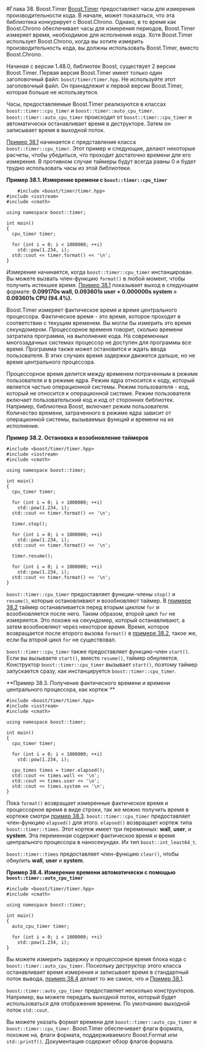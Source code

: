 #Глава 38. Boost.Timer
[Boost.Timer](http://www.boost.org/doc/libs/1_62_0/libs/timer/doc/index.html) предоставляет часы для измерения производительности кода. В начале, может показаться, что эта библиотека конкурирует с Boost.Chrono. Однако, в то время как Boost.Chrono обеспечивает часы для измерения периодов, Boost.Timer измеряет время, необходимое для исполнения кода. Хотя Boost.Timer использует Boost.Chrono, когда вы хотите измерить производительность кода, вы должны использовать Boost.Timer, вместо Boost.Chrono.

Начиная с версии 1.48.0, библиотек Boost, существует 2 версии Boost.Timer. Первая версия Boost.Timer имеет только один заголовочный файл: `boost/timer/timer.hpp`. Не используйте этот заголовочный файл. Он принадлежит к первой версии Boost.Timer, которая больше не использвутеся. 

Часы, предоставляемые Boost.Timer реализуются в классах `boost::timer::cpu_timer` и `boost::timer::auto_cpu_timer`. `boost::timer::auto_cpu_timer` происходит от `boost::timer::cpu_timer` и автоматически останавливает время в деструкторе. Затем он записывает время в выходной поток.

[Пример 38.1](#Example38.1) начинается с представления класса `boost::timer::cpu_timer`. Этот пример и следующие, делают некоторые расчеты, чтобы убедиться, что проходит достаточно времени для его измерения. В противном случае таймеры будут всегда равны 0 и будет трудно использовать часы из этой библиотеки. 

<a name="Example38.1"></a>
**Пример 38.1. Измерение времени с `boost::timer::cpu_timer`**

        #include <boost/timer/timer.hpp>
    #include <iostream>
    #include <cmath>

    using namespace boost::timer;

    int main()
    {
      cpu_timer timer;

      for (int i = 0; i < 1000000; ++i)
        std::pow(1.234, i);
      std::cout << timer.format() << '\n';
    }
    
Измерение начинается, когда `boost::timer::cpu_timer` инстанцирован. Вы можете вызвать член-функцию `format()` в любой момент, чтобы получить истекшее время. [Пример 38.1](#Example38.1) показывает выход в следующем формате: **0.099170s wall, 0.093601s user + 0.000000s system = 0.093601s CPU (94.4%).**

Boost.Timer измеряет фактическое время и время центрального процессора. Фактическое время - это время, которое проходит в соответствии с текущим временем. Вы могли бы измерить это время секундомером. Процессорное временя говорит, сколько времени затратила программа, на выполнение кода. На современных многозадачных системах процессор не доступен для программы все время. Программа также может остановится и ждать ввода пользователя. В этих случаях время задержки движется дальше, но не время центрального процессора. 

Процессорное время делится между временем потраченным в режиме пользователя и в режиме ядра. Режим ядра относится к коду, который является частью операционной системы. Режим пользователя - код, который не относится к операционной системе. Режим пользователя включает пользовательский код и код от сторонних библиотек. Например, библиотека Boost, включает режим пользователя. Количество времени, затраченного в режиме ядра зависит от операционной системы, вызываемых функций и времени на их исполнение.

<a name="Example38.2"></a>
**Пример 38.2. Остановка и возобновление таймеров**

    #include <boost/timer/timer.hpp>
    #include <iostream>
    #include <cmath>

    using namespace boost::timer;

    int main()
    {
      cpu_timer timer;

      for (int i = 0; i < 1000000; ++i)
        std::pow(1.234, i);
      std::cout << timer.format() << '\n';

      timer.stop();

      for (int i = 0; i < 1000000; ++i)
        std::pow(1.234, i);
      std::cout << timer.format() << '\n';

      timer.resume();

      for (int i = 0; i < 1000000; ++i)
        std::pow(1.234, i);
      std::cout << timer.format() << '\n';
    }
    
`boost::timer::cpu_timer` предоставляет функции-члены `stop()` и `resume()`, которые остановливают и возобновляют таймер. В [примере 38.2](#Example38.2) таймер останавливается перед вторым циклом `for` и возобновляется после него.  Таким образом, второй цикл `for` не измеряется. Это похоже на секундомер, который останавливают, а затем возобновляют через некоторое время. Время, которое возвращается после второго вызова `format()` в [примере 38.2](#Example38.2), такое же, если бы второй цикл `for` не существовал. 

`boost::timer::cpu_timer` также предоставляет функцию-член `start()`. Если вы вызываете `start()`, вместо `resume()`, таймер обнуляется. Конструктор `boost::timer::cpu_timer` вызывает `start()`, поэтому таймер запускается сразу, как инстанцируется `boost::timer::cpu_timer`. 

<a name="Example38.3"></a>
**Пример 38.3. Получение фактического времени и времени центрального процессора, как кортеж **

    #include <boost/timer/timer.hpp>
    #include <iostream>
    #include <cmath>

    using namespace boost::timer;

    int main()
    {
      cpu_timer timer;

      for (int i = 0; i < 1000000; ++i)
        std::pow(1.234, i);

      cpu_times times = timer.elapsed();
      std::cout << times.wall << '\n';
      std::cout << times.user << '\n';
      std::cout << times.system << '\n';
    }
    
Пока `format()` возвращает измеренные фактическое время и процессорное время в виде строки, так же можно получить время в кортеже смотри [пример 38.3](#Example38.3). `boost::timer::cpu_timer` предоставляет член-функцию `elapsed()` для этого. `elapsed()` возвращает кортеж типа `boost::timer::times`. Этот кортеж имеет три переменных: **wall**, **user**, и **system**. Эта переменная содержит фактическое время и время центрального процессора в наносекундах. Их тип `boost::int_least64_t`.

`boost::timer::times` предоставляет член-функцию `clear()`, чтобы обнулить **wall**, **user** и **system**. 

<a name="Example38.4"></a>
**Пример 38.4. Измерение времени автоматически с помощью `boost::timer::auto_cpu_timer`**

    #include <boost/timer/timer.hpp>
    #include <cmath>

    using namespace boost::timer;

    int main()
    {
      auto_cpu_timer timer;

      for (int i = 0; i < 1000000; ++i)
        std::pow(1.234, i);
    }
    
Вы можете измерить задержку и процессорное время блока кода с `boost::timer::auto_cpu_timer`. Поскольку деструктор этого класса останавливает время измерения и записывает время в стандартный поток вывода, [пример 38.4](#Example38.4) делает то же самое, что и [Пример 38.1](#Example38.1). 

`boost::timer::auto_cpu_timer` предоставляет несколько конструкторов. Например, вы можете передать выходной поток, который будет использоваться для отображения времени. По умолчанию выходной поток `std::cout`. 

Вы можете указать формат времени для `boost::timer::auto_cpu_timer` и `boost::timer::cpu_timer`. Boost.Timer обеспечивает флаги  формата, похожие на, флаги формата, поддерживаемого Boost.Format или `std::printf()`. Документация содержит обзор флагов формата.
